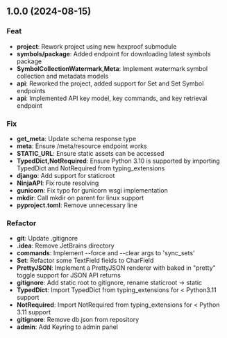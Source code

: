 ## 1.0.0 (2024-08-15)

### Feat

- **project**: Rework project using new hexproof submodule
- **symbols/package**: Added endpoint for downloading latest symbols package
- **SymbolCollectionWatermark,Meta**: Implement watermark symbol collection and metadata models
- **api**: Reworked the project, added support for Set and Set Symbol endpoints
- **api**: Implemented API key model, key commands, and key retrieval endpoint

### Fix

- **get_meta**: Update schema response type
- **meta**: Ensure /meta/resource endpoint works
- **STATIC_URL**: Ensure static assets can be accessed
- **TypedDict,NotRequired**: Ensure Python 3.10 is supported by importing TypedDict and NotRequired from typing_extensions
- **django**: Add support for staticroot
- **NinjaAPI**: Fix route resolving
- **gunicorn**: Fix typo for gunicorn wsgi implementation
- **mkdir**: Call mkdir on parent for linux support
- **pyproject.toml**: Remove unnecessary line

### Refactor

- **git**: Update .gitignore
- **.idea**: Remove JetBrains directory
- **commands**: Implement --force and --clear args to 'sync_sets'
- **Set**: Refactor some TextField fields to CharField
- **PrettyJSON**: Implement a PrettyJSON renderer with baked in "pretty" toggle support for JSON API returns
- **gitignore**: Add static root to gitignore, rename staticroot -> static
- **TypedDict**: Import TypedDict from typing_extensions for < Python3.11 support
- **NotRequired**: Import NotRequired from typing_extensions for < Python 3.11 support
- **gitignore**: Remove db.json from repository
- **admin**: Add Keyring to admin panel
